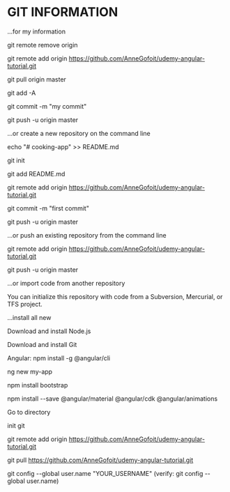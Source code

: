 # GIT INFORMATION
...for my information

git remote remove origin

git remote add origin https://github.com/AnneGofoit/udemy-angular-tutorial.git

git pull origin master

git add -A

git commit -m "my commit"

git push -u origin master


…or create a new repository on the command line

echo "# cooking-app" >> README.md

git init

git add README.md


git remote add origin https://github.com/AnneGofoit/udemy-angular-tutorial.git

git commit -m "first commit"

git push -u origin master

…or push an existing repository from the command line

git remote add origin https://github.com/AnneGofoit/udemy-angular-tutorial.git

git push -u origin master


…or import code from another repository

You can initialize this repository with code from a Subversion, Mercurial, or TFS project.



...install all new

Download and install Node.js

Download and install Git

Angular: npm install -g @angular/cli

ng new my-app

npm install bootstrap

npm install --save @angular/material @angular/cdk @angular/animations

Go to directory

init git

git remote add origin https://github.com/AnneGofoit/udemy-angular-tutorial.git

git pull https://github.com/AnneGofoit/udemy-angular-tutorial.git

git config --global user.name "YOUR_USERNAME"
(verify: git config --global user.name)